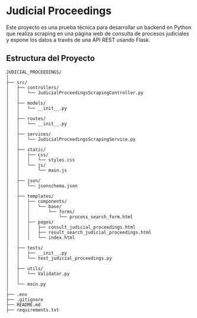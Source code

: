 # Judicial Proceedings

Este proyecto es una prueba técnica para desarrollar un backend en Python que realiza scraping en una página web de consulta de procesos judiciales y expone los datos a través de una API REST usando Flask.

## Estructura del Proyecto

```plaintext
JUDICIAL_PROCEEDINGS/
│
├── src/
│   ├── controllers/
│   │   └── JudicialProceedingsScrapingController.py
│   │
│   ├── models/
│   │   └── __init__.py
│   │
│   ├── routes/
│   │   └── __init__.py
│   │
│   ├── services/
│   │   └── JudicialProceedingsScrapingService.py
│   │
│   ├── static/
│   │   ├── css/
│   │   │   └── styles.css
│   │   └── js/
│   │       └── main.js
│   │
│   ├── json/
│   │   └── jsonschema.json
│   │
│   ├── templates/
│   │   ├── components/
│   │   │   └── base/
│   │   │       └── forms/
│   │   │           └── process_search_form.html
│   │   ├── pages/
│   │   │   ├── consult_judicial_proceedings.html
│   │   │   ├── result_search_judicial_proceedings.html
│   │   │   └── index.html
│   │
│   ├── tests/
│   │   ├── __init__.py
│   │   └── test_judicial_proceedings.py
│   │
│   ├── utils/
│   │   └── Validator.py
│   │
│   └── main.py
│
├── .env
├── .gitignore
├── README.md
├── requirements.txt